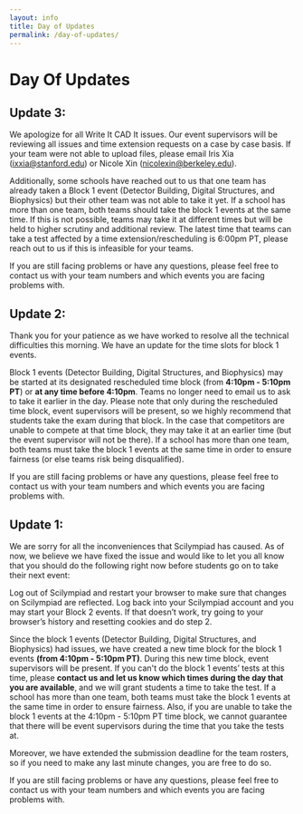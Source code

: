 ```yaml
---
layout: info
title: Day of Updates
permalink: /day-of-updates/
---
```


# Day Of Updates

## Update 3:
We apologize for all Write It CAD It issues. Our event supervisors will be reviewing all issues and time extension requests on a case by case basis. If your team were not able to upload files, please email Iris Xia (ixxia@stanford.edu) or Nicole Xin (nicolexin@berkeley.edu).

Additionally, some schools have reached out to us that one team has already taken a Block 1 event (Detector Building, Digital Structures, and Biophysics) but their other team was not able to take it yet. If a school has more than one team, both teams should take the block 1 events at the same time. If this is not possible, teams may take it at different times but will be held to higher scrutiny and additional review. The latest time that teams can take a test affected by a time extension/rescheduling is 6:00pm PT, please reach out to us if this is infeasible for your teams.

If you are still facing problems or have any questions, please feel free to contact us with your team numbers and which events you are facing problems with.


## Update 2:
Thank you for your patience as we have worked to resolve all the technical difficulties this morning. We have an update for the time slots for block 1 events.

Block 1 events (Detector Building, Digital Structures, and Biophysics) may be started at its designated rescheduled time block (from **4:10pm - 5:10pm PT**) or **at any time before 4:10pm**. Teams no longer need to email us to ask to take it earlier in the day. Please note that only during the rescheduled time block, event supervisors will be present, so we highly recommend that students take the exam during that block. In the case that competitors are unable to compete at that time block, they may take it at an earlier time (but the event supervisor will not be there). If a school has more than one team, both teams must take the block 1 events at the same time in order to ensure fairness (or else teams risk being disqualified). 

If you are still facing problems or have any questions, please feel free to contact us with your team numbers and which events you are facing problems with.

## Update 1:
We are sorry for all the inconveniences that Scilympiad has caused. As of now, we believe we have fixed the issue and would like to let you all know that you should do the following right now before students go on to take their next event:

Log out of Scilympiad and restart your browser to make sure that changes on Scilympiad are reflected.
Log back into your Scilympiad account and you may start your Block 2 events.
If that doesn’t work, try going to your browser’s history and resetting cookies and do step 2.

Since the block 1 events (Detector Building, Digital Structures, and Biophysics) had issues, we have created a new time block for the block 1 events **(from 4:10pm - 5:10pm PT)**. During this new time block, event supervisors will be present. If you can't do the block 1 events’ tests at this time, please **contact us and let us know which times during the day that you are available**, and we will grant students a time to take the test. If a school has more than one team, both teams must take the block 1 events at the same time in order to ensure fairness. Also, if you are unable to take the block 1 events at the 4:10pm - 5:10pm PT time block, we cannot guarantee that there will be event supervisors during the time that you take the tests at.

Moreover, we have extended the submission deadline for the team rosters, so if you need to make any last minute changes, you are free to do so.

If you are still facing problems or have any questions, please feel free to contact us with your team numbers and which events you are facing problems with.
